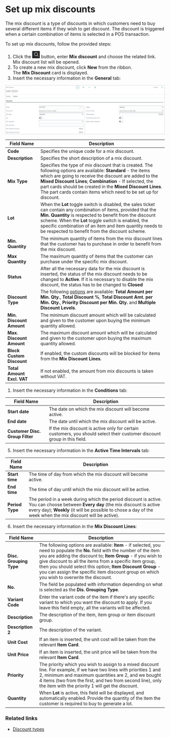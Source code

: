 # Set up mix discounts

The mix discount is a type of discounts in which customers need to buy several different items if they wish to get discount. The discount is triggered when a certain combination of items is selected in a POS transaction. 

To set up mix discounts, follow the provided steps:

1. Click the ![Lightbulb that opens the Tell Me feature](../../../images/Icons/Lightbulb_icon.png "Tell Me what you want to do") button, enter **Mix discount** and choose the related link.           
   Mix discount list will be opened.
2. To create a new mix discount, click **New** from the ribbon.       
    The **Mix Discount** card is displayed.
3. Insert the necessary information in the **General** tab:

![mix_discoutns_general](../images/Mix%20discount%20general.PNG)

| Field Name      | Description |
| ----------- | ----------- |
| **Code**       | Specifies the unique code for a mix discount.     |
| **Description**   | Specifies the short description of a mix discount.   |
| **Mix Type**  |  Specifies the type of mix discount that is created. The following options are available: **Standard** - the items which are going to receive the discount are added to the **Mixed Discount Lines**; **Combination** - If selected, the part cards should be created in the **Mixed Discount Lines**. The part cards contain items which need to be set up for discount. |
| **Lot** |  When the **Lot** toggle switch is disabled, the sales ticket can contain any combination of items, provided that the **Min. Quantity** is respected to benefit from the discount scheme. When the **Lot** toggle switch is enabled, the specific combination of an item and item quantity needs to be respected to benefit from the discount scheme. |
| **Min. Quantity** | The minimum quantity of items from the mix discount lines that the customer has to purchase in order to benefit from the mix discount. |
| **Max Quantity** | The maximum quantity of items that the customer can purchase under the specific mix discount. |
| **Status** | After all the necessary data for the mix discount is inserted, the status of the mix discount needs to be changed to **Active**. If it is necessary to disable the mix discount, the status has to be changed to **Closed** | 
| **Discount Type** | The following [options](../explanation/discount_types.md) are available: **Total Amount per Min. Qty.**, **Total Discount %**, **Total Discount Amt. per Min. Qty.**, **Priority Discount per Min. Qty.** and **Multiple Discount Levels**. |
| **Min. Discount Amount** | The minimum discount amount which will be calculated and given to the customer upon buying the minimum quantity allowed. |
| **Max. Discount Amount** | The maximum discount amount which will be calculated and given to the customer upon buying the maximum quantity allowed. |
| **Block Custom Discount** | If enabled, the custom discounts will be blocked for items from the **Mix Discount Lines**. |
| **Total Amount Excl. VAT** | If not enabled, the amount from mix discounts is taken without VAT. | 

1. Insert the necessary information in the **Conditions** tab:

| Field Name      | Description |
| ----------- | ----------- |
| **Start date**     | The date on which the mix discount will become active.      |
| **End date**   | The date until which the mix discount will be active.   |
| **Customer Disc. Group Filter**  | If the mix discount is active only for certain customers, you should select their customer discount group in this field. |

5. Insert the necessary information in the **Active Time Intervals** tab:

| Field Name      | Description |
| ----------- | ----------- |
| **Start time**     | The time of day from which the mix discount will become active.      |
| **End time**   | The time of day until which the mix discount will be active.  |
| **Period Type**  | The period in a week during which the period discount is active. You can choose between **Every day** (the mix discount is active every day); **Weekly** (it will be possible to chose a day of the week when the mix discount will be active). |

6. Insert the necessary information in the **Mix Discount Lines**:

| Field Name      | Description |
| ----------- | ----------- |
| **Disc. Grouping Type** | The following options are available: **Item** - if selected, you need to populate the **No.** field with the number of the item you are adding the discount to; **Item Group** - if you wish to give discount to all the items from a specific item group, then you should select this option; **Item Discount Group** - you can assign the specific item discount group on which you wish to overwrite the discount. |
| **No.** | The field be populated with information depending on what is selected as the **Dis. Grouping Type**. |
| **Variant Code** | Enter the variant code of the item if there's any specific variant to which you want the discount to apply. If you leave this field empty, all the variants will be affected. |
| **Description** | The description of the item, item group or item discount group. |
| **Description 2** | The description of the variant. |
| **Unit Cost** | If an item is inserted, the unit cost will be taken from the relevant **Item Card**. |
| **Unit Price** | If an item is inserted, the unit price will be taken from the relevant **Item Card**. |
| **Priority** | The priority which you wish to assign to a mixed discount line. For example, if we have two lines with priorities 1 and 2, minimum and maximum quantities are 2, and we bought 4 items (two from the first, and two from second line), only the item with the priority 1 will get the discount. |
| **Quantity** | When **Lot** is active, this field will be displayed, and automatically enabled. Provide the quantity of the item the customer is required to buy to generate a lot. |

### Related links

- [Discount types](../explanation/discount_types.md)